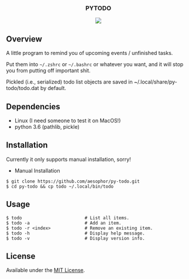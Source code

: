 <div align="center">
<h3>PYTODO</h3>
<img src="https://github.com/aesophor/py-todo/raw/master/assets/scrot.png">

</div>

## Overview
A little program to remind you of upcoming events / unfinished tasks.

Put them into `~/.zshrc` or `~/.bashrc` or whatever you want, and it will stop you from
putting off important shit.

Pickled (i.e., serialized) todo list objects are saved in ~/.local/share/py-todo/todo.dat by default.

## Dependencies
* Linux (I need someone to test it on MacOS!)
* python 3.6 (pathlib, pickle)

## Installation
Currently it only supports manual installation, sorry! 
* Manual Installation
```
$ git clone https://github.com/aesophor/py-todo.git
$ cd py-todo && cp todo ~/.local/bin/todo
```

## Usage
```
$ todo                        # List all items.
$ todo -a                     # Add an item.
$ todo -r <index>             # Remove an existing item.
$ todo -h                     # Display help message.
$ todo -v                     # Display version info.
```

## License
Available under the [MIT License](https://github.com/aesophor/dotfiles/blob/master/LICENSE).

